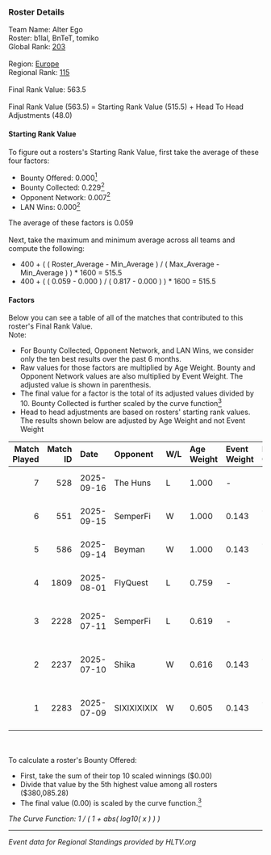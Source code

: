 ### Roster Details<br />
Team Name: Alter Ego<br />
Roster: b1lal, BnTeT, tomiko<br />
Global Rank: [203](../../standings_global_2025_10_06.md)<br />
<br />
Region: [Europe]( ../../standings_europe_2025_10_06.md)<br />
Regional Rank: [115]( ../../standings_europe_2025_10_06.md)<br />
<br />
Final Rank Value:  563.5<br />
<br />
Final Rank Value (563.5) = Starting Rank Value (515.5) + Head To Head Adjustments (48.0)<br />

#### Starting Rank Value<br />
To figure out a rosters's Starting Rank Value, first take the average of these four factors:<br />
- Bounty Offered: 0.000[<sup>1</sup>](#table2)
- Bounty Collected: 0.229[<sup>2</sup>](#table1)
- Opponent Network: 0.007[<sup>2</sup>](#table1)
- LAN Wins: 0.000[<sup>2</sup>](#table1)

The average of these factors is 0.059<br />
<br />
Next, take the maximum and minimum average across all teams and compute the following:<br />
- 400 + ( ( Roster_Average - Min_Average ) / ( Max_Average - Min_Average ) ) * 1600 = 515.5
- 400 + ( ( 0.059 - 0.000 ) / ( 0.817 - 0.000 ) ) * 1600 = 515.5


#### Factors<br />
Below you can see a table of all of the matches that contributed to this roster's Final Rank Value.<br />
Note:<br />

- For Bounty Collected, Opponent Network, and LAN Wins, we consider only the ten best results over the past 6 months.
- Raw values for those factors are multiplied by Age Weight. Bounty and Opponent Network values are also multiplied by Event Weight. The adjusted value is shown in parenthesis.
- The final value for a factor is the total of its adjusted values divided by 10. Bounty Collected is further scaled by the curve function[<sup>3</sup>](#curveFunction)
- Head to head adjustments are based on rosters' starting rank values. The results shown below are adjusted by Age Weight and not Event Weight
<span id="table1"></span><br />


| Match Played | Match ID | Date       | Opponent    | W/L | Age Weight | Event Weight | Bounty Collected | Opponent Network | LAN Wins  | H2H Adj. | Roster                                    |
| -: | -: | :- | :- | :- | :- | :- | :- | :- | :- | -: | :- |
|            7 |      528 | 2025-09-16 | The Huns    | L   | 1.000      | -            | -                | -                | -         |    -0.60 | b1lal, BnTeT, Gratisfaction, rate, tomiko |
|            6 |      551 | 2025-09-15 | SemperFi    | W   | 1.000      | 0.143        | 0.029 (0.004)    | 0.501 (0.072)    | 0 (0.000) |    26.81 | b1lal, BnTeT, Gratisfaction, rate, tomiko |
|            5 |      586 | 2025-09-14 | Beyman      | W   | 1.000      | 0.143        | 0.000 (0.000)    | 0.000 (0.000)    | 0 (0.000) |     9.97 | b1lal, BnTeT, Gratisfaction, rate, tomiko |
|            4 |     1809 | 2025-08-01 | FlyQuest    | L   | 0.759      | -            | -                | -                | -         |    -0.42 | b1lal, BnTeT, ImpressioN, kaito, tomiko   |
|            3 |     2228 | 2025-07-11 | SemperFi    | L   | 0.619      | -            | -                | -                | -         |    -3.93 | b1lal, BnTeT, kaito, Ph1NNN, tomiko       |
|            2 |     2237 | 2025-07-10 | Shika       | W   | 0.616      | 0.143        | 0.001 (0.000)    | 0.018 (0.002)    | 0 (0.000) |     9.70 | b1lal, BnTeT, kaito, Ph1NNN, tomiko       |
|            1 |     2283 | 2025-07-09 | SIXIXIXIXIX | W   | 0.605      | 0.143        | 0.000 (0.000)    | 0.000 (0.000)    | 0 (0.000) |     6.46 | b1lal, BnTeT, kaito, Ph1NNN, tomiko       |

<br />
<span id="table2"></span><br />
To calculate a roster's Bounty Offered:<br />

- First, take the sum of their top 10 scaled winnings ($0.00)
- Divide that value by the 5th highest value among all rosters ($380,085.28)
- The final value (0.00) is scaled by the curve function.[<sup>3</sup>](#curveFunction)

<span id="curveFunction"></span>_The Curve Function: 1 / ( 1 + abs( log10( x ) ) )_<br />

---
_Event data for Regional Standings provided by HLTV.org_<br />
